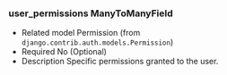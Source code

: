 ### user_permissions ManyToManyField

- Related model Permission (from `django.contrib.auth.models.Permission`)
- Required No (Optional)
- Description Specific permissions granted to the user.
